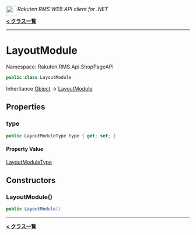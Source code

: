 <img align="left" style="height: 2em;" src="https://webservice.rakuten.co.jp/favicon.ico"><em>Rakuten RMS WEB API client for .NET</em>

[**< クラス一覧**](./)
- - -

# LayoutModule

Namespace: Rakuten.RMS.Api.ShopPageAPI

```csharp
public class LayoutModule
```

Inheritance [Object](https://docs.microsoft.com/en-us/dotnet/api/system.object) → [LayoutModule](./rakuten.rms.api.shoppageapi.layoutmodule)

## Properties

### <a id="properties-type"/>**type**

```csharp
public LayoutModuleType type { get; set; }
```

#### Property Value

[LayoutModuleType](./rakuten.rms.api.shoppageapi.layoutmoduletype)<br>

## Constructors

### <a id="constructors-.ctor"/>**LayoutModule()**

```csharp
public LayoutModule()
```


- - -
[**< クラス一覧**](./)

